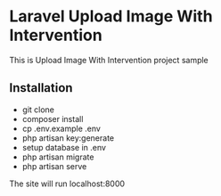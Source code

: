 # Laravel Upload Image With Intervention

This is Upload Image With Intervention project sample 
## Installation

- git clone
- composer install
- cp .env.example .env
- php artisan key:generate
- setup database in .env
- php artisan migrate
- php artisan serve

The site will run localhost:8000